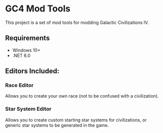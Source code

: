 ﻿# GC4 Mod Tools

This project is a set of mod tools for modding Galactic Civilizations IV.

## Requirements

* Windows 10+ 
* .NET 6.0


## Editors Included:

### Race Editor
Allows you to create your own race (not to be confused with a civilization).


### Star System Editor
Allows you to create custom starting star systems for civilizations, or generic star systems to be generated in the game.
